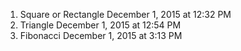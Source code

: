 1. Square or Rectangle December 1, 2015 at 12:32 PM 
2. Triangle December 1, 2015 at 12:54 PM
3. Fibonacci December 1, 2015 at 3:13 PM
